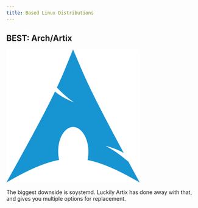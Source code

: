 ```yaml
---
title: Based Linux Distributions
---
```

## BEST: Arch/Artix

![Arch Linux](arch.webp)

The biggest downside is soystemd. Luckily Artix has done away with that, and gives you multiple options for replacement.
